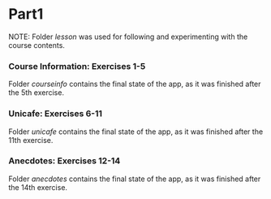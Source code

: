 # Part1

NOTE: Folder *lesson* was used for following and experimenting with the course contents.

### Course Information: Exercises 1-5
Folder *courseinfo* contains the final state of the app, as it was finished after the 5th exercise.

### Unicafe: Exercises 6-11
Folder *unicafe* contains the final state of the app, as it was finished after the 11th exercise.

### Anecdotes: Exercises 12-14
Folder *anecdotes* contains the final state of the app, as it was finished after the 14th exercise.
